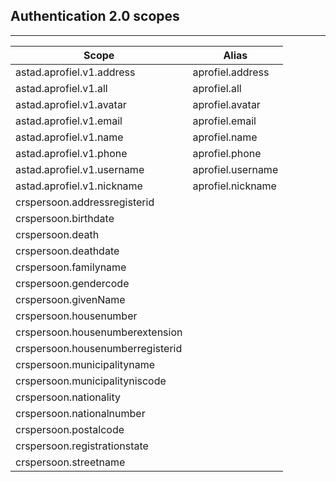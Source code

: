 ## Authentication 2.0 scopes
---

| Scope                                     | Alias             |
| ----------------------------------------- | ----------------- |
| astad.aprofiel.v1.address                 | aprofiel.address  |
| astad.aprofiel.v1.all                     | aprofiel.all      |
| astad.aprofiel.v1.avatar                  | aprofiel.avatar   |
| astad.aprofiel.v1.email                   | aprofiel.email    |
| astad.aprofiel.v1.name                    | aprofiel.name     |
| astad.aprofiel.v1.phone                   | aprofiel.phone    |
| astad.aprofiel.v1.username                | aprofiel.username |
| astad.aprofiel.v1.nickname                | aprofiel.nickname |
| crspersoon.addressregisterid              |                   |
| crspersoon.birthdate                      |                   |
| crspersoon.death                          |                   |
| crspersoon.deathdate                      |                   |
| crspersoon.familyname                     |                   |
| crspersoon.gendercode                     |                   |
| crspersoon.givenName                      |                   |
| crspersoon.housenumber                    |                   |
| crspersoon.housenumberextension           |                   |
| crspersoon.housenumberregisterid          |                   |
| crspersoon.municipalityname               |                   |
| crspersoon.municipalityniscode            |                   |
| crspersoon.nationality                    |                   |
| crspersoon.nationalnumber                 |                   |
| crspersoon.postalcode                     |                   |
| crspersoon.registrationstate              |                   |
| crspersoon.streetname                     |                   |
